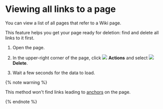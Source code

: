 # Viewing all links to a page

You can view a list of all pages that refer to a Wiki page.

This feature helps you get your page ready for deletion: find and delete all links to it first.

1. Open the page.

1. In the upper-right corner of the page, click ![](../_assets/wiki/svg/actions-icon.svg) **Actions** and select ![](../_assets/wiki/svg/delete-page.svg) **Delete**.

1. Wait a few seconds for the data to load.

{% note warning %}

This method won't find links leading to [anchors](static-markup/links#section-link) on the page. 

{% endnote %}